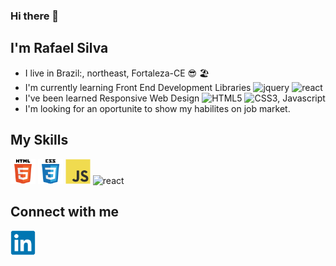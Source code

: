 ### Hi there 👋
## I'm Rafael Silva
- I live in Brazil:, northeast, Fortaleza-CE 😎 🏖️
- I'm currently learning Front End Development Libraries <img src="https://cdn.jsdelivr.net/gh/devicons/devicon/icons/jquery/jquery-original.svg" alt="jquery" width="15" height="15" style="max-width:100%" /> <img src="https://cdn.jsdelivr.net/gh/devicons/devicon/icons/react/react-original.svg" alt="react" width="15" height="15" style="max-width:100%"/>
- I've been learned Responsive Web Design <img src="https://cdn.jsdelivr.net/gh/devicons/devicon/icons/html5/html5-original.svg" alt="HTML5" width="15" height="15" style="max-width:100%" /> <img src="https://cdn.jsdelivr.net/gh/devicons/devicon/icons/css3/css3-original.svg" alt="CSS3" width="15" height="15" style="max-width:100%" />, Javascript  
- I'm looking for an oportunite to show my habilites on job market.

## My Skills
<img src="https://raw.githubusercontent.com/devicons/devicon/master/icons/html5/html5-original-wordmark.svg" alt="html" width="40" height="40" style="max-width:100%;"></img>
<img src="https://raw.githubusercontent.com/devicons/devicon/master/icons/css3/css3-original-wordmark.svg" alt="css" width="40" height="40" style="max-width:100%;"></img>
<img src="https://raw.githubusercontent.com/devicons/devicon/master/icons/javascript/javascript-original.svg" alt="javascript" width="40" height="40" style="max-width:100%"></img>
<img src="https://cdn.jsdelivr.net/gh/devicons/devicon/icons/react/react-original.svg" alt="react" width="40" height="40" style="max-width:100%"/>


## Connect with me
<a href="https://www.linkedin.com/in/rafael-silva-37510274/">
<img src="https://raw.githubusercontent.com/devicons/devicon/master/icons/linkedin/linkedin-original.svg" alt="linkedin" width="40" height="40" style="max-width:100%;"></img>





<!--
**MSilvaRafael/MSilvaRafael** is a ✨ _special_ ✨ repository because its `README.md` (this file) appears on your GitHub profile.

Here are some ideas to get you started:

- 🔭 I’m currently working on ...
- 🌱 I’m currently learning ...
- 👯 I’m looking to collaborate on ...
- 🤔 I’m looking for help with ...
- 💬 Ask me about ...
- 📫 How to reach me: ...
- 😄 Pronouns: ...
- ⚡ Fun fact: ...
-->
